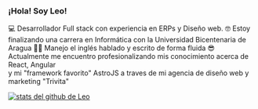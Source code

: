 ### ¡Hola! Soy Leo!

💻 Desarrollador Full stack con experiencia en ERPs y Diseño web.
🤓 Estoy finalizando una carrera en Informática con la Universidad Bicentenaria de Aragua
🧑‍🏫 Manejo el inglés hablado y escrito de forma fluida
😎 Actualmente me encuentro profesionalizando mis conocimiento acerca de React, Angular <br> 
y mi "framework favorito" AstroJS a traves de mi agencia de diseño web y marketing "Trivita"

[![stats del github de Leo](https://github-readme-stats.vercel.app/api?username=LeonardoAFariasM&show_icons=true&theme=radical)](https://github.com/LeonardoAFariasM/github-readme-stats)
